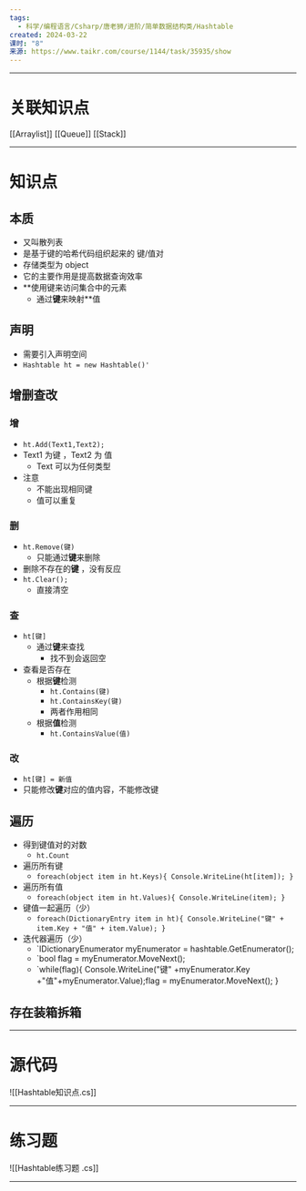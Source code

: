 ```yaml
---
tags:
  - 科学/编程语言/Csharp/唐老狮/进阶/简单数据结构类/Hashtable
created: 2024-03-22
课时: "8"
来源: https://www.taikr.com/course/1144/task/35935/show
---
```


---
# 关联知识点

[[Arraylist]] [[Queue]] [[Stack]]

---
# 知识点

## 本质

- 又叫散列表
- 是基于键的哈希代码组织起来的 键/值对
- 存储类型为 object
- 它的主要作用是提高数据查询效率
- **使用键来访问集合中的元素
	- 通过**键**来映射**值
## 声明

- 需要引入声明空间
- `Hashtable ht = new Hashtable()'`
## 增删查改

### 增

- `ht.Add(Text1,Text2);`
- Text1 为键 ，Text2 为 值
	- Text 可以为任何类型
- 注意
	- 不能出现相同键
	- 值可以重复
### 删

- `ht.Remove(键)`
	- 只能通过**键**来删除
- 删除不存在的**键** ，没有反应
- `ht.Clear();`
	- 直接清空
### 查

- `ht[键]`
	- 通过**键**来查找
		- 找不到会返回空
- 查看是否存在
	- 根据**键**检测
		- `ht.Contains(键)`
		- `ht.ContainsKey(键)`
		- 两者作用相同
	- 根据**值**检测
		- `ht.ContainsValue(值)`
### 改

- `ht[键] = 新值`
- 只能修改**键**对应的值内容，不能修改键
## 遍历

- 得到键值对的对数
	- `ht.Count`
- 遍历所有键
	- `foreach(object item in ht.Keys){ Console.WriteLine(ht[item]); }`
- 遍历所有值
	- `foreach(object item in ht.Values){ Console.WriteLine(item); }`
- 键值一起遍历（少）
	- `foreach(DictionaryEntry item in ht){ Console.WriteLine("键" + item.Key + "值" + item.Value); }`
- 迭代器遍历（少）
	- `IDictionaryEnumerator myEnumerator = hashtable.GetEnumerator();
	- `bool flag = myEnumerator.MoveNext();
	- `while(flag){ Console.WriteLine("键" +myEnumerator.Key +"值"+myEnumerator.Value);flag = myEnumerator.MoveNext(); }

## 存在装箱拆箱

---
# 源代码

![[Hashtable知识点.cs]]

---
# 练习题

![[Hashtable练习题 .cs]]

---

